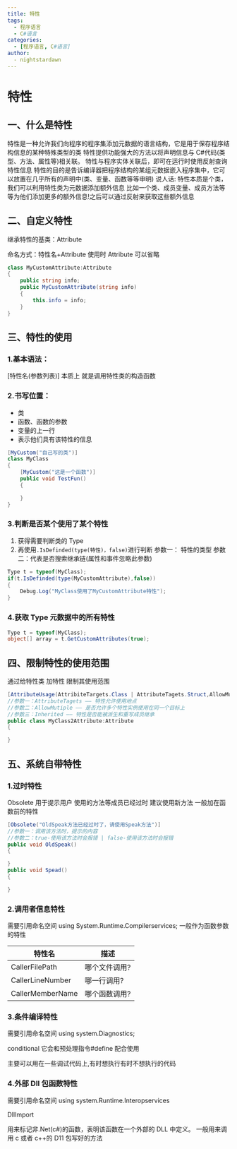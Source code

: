 ```yaml
---
title: 特性
tags:
  - 程序语言
  - C#语言
categories:
  - [程序语言, C#语言]
author:
  - nightstardawn
---
```


# 特性

## 一、什么是特性

特性是一种允许我们向程序的程序集添加元数据的语言结构，它是用于保存程序结构信息的某种特殊类型的类
特性提供功能强大的方法以将声明信息与 C#代码(类型、方法、属性等)相关联。
特性与程序实体关联后，即可在运行时使用反射查询特性信息
特性的目的是告诉编译器把程序结构的某组元数据嵌入程序集中，它可以放置在几乎所有的声明中(类、变量、函数等等申明)
说人话:
特性本质是个类，我们可以利用特性类为元数据添加额外信息
比如一个类、成员变量、成员方法等等为他们添加更多的额外信息!之后可以通过反射来获取这些额外信息

## 二、自定义特性

继承特性的基类：Attribute

命名方式：特性名+Attribute
使用时 Attribute 可以省略

```cs
class MyCustomAttribute:Attribute
{
    public string info;
    public MyCustomAttribute(string info)
    {
        this.info = info;
    }
}
```

## 三、特性的使用

### 1.基本语法：

[特性名(参数列表)]
本质上 就是调用特性类的构造函数

### 2.书写位置：

- 类
- 函数、函数的参数
- 变量的上一行
- 表示他们具有该特性的信息

```cs
[MyCustom("自己写的类")]
class MyClass
{
    [MyCustom("这是一个函数")]
    public void TestFun()
    {

    }
}
```

### 3.判断是否某个使用了某个特性

1. 获得需要判断类的 Type
2. 再使用`.IsDefinded(type(特性)，false)`进行判断
   参数一： 特性的类型
   参数二：代表是否搜索继承链(属性和事件忽略此参数)

```cs
Type t = typeof(MyClass);
if(t.IsDefinded(type(MyCustomAttribute),false))
{
    Debug.Log("MyClass使用了MyCustomAttribute特性");
}
```

### 4.获取 Type 元数据中的所有特性

```cs
Type t = typeof(MyClass);
object[] array = t.GetCustomAttributes(true);
```

## 四、限制特性的使用范围

通过给特性类 加特性 限制其使用范围

```cs
[AttributeUsage(AttribiteTargets.Class | AttributeTagets.Struct,AllowMutiple = true,Inherited = true)]
//参数一：AttributeTagets —— 特性允许使用地点
//参数二：AllowMutiple —— 是否允许多个特性实例使用在同一个目标上
//参数三：Inherited —— 特性是否能被派生和重写成员继承
public class MyClass2Attribute:Attribute
{

}
```

## 五、系统自带特性

### 1.过时特性

Obsolete
用于提示用户 使用的方法等成员已经过时 建议使用新方法
一般加在函数前的特性

```cs
[Obsolete("OldSpeak方法已经过时了，请使用Speak方法")]
//参数一：调用该方法时，提示的内容
//参数二：true-使用该方法时会报错 | false-使用该方法时会报错
public void OldSpeak()
{

}
public void Spead()
{

}
```

### 2.调用者信息特性

需要引用命名空间 using System.Runtime.Compilerservices;
一般作为函数参数的特性

| 特性名           | 描述          |
| ---------------- | ------------- |
| CallerFilePath   | 哪个文件调用? |
| CallerLineNumber | 哪一行调用?   |
| CallerMemberName | 哪个函数调用? |

### 3.条件编译特性

需要引用命名空间 using system.Diagnostics;

conditional
它会和预处理指令#define 配合使用

主要可以用在一些调试代码上,有时想执行有时不想执行的代码

### 4.外部 Dll 包函数特性

需要引用命名空间 using system.Runtime.Interopservices

DllImport

用来标记非.Net(c#)的函数，表明该函数在一个外部的 DLL 中定义。
一般用来调用 c 或者 c++的 D11 包写好的方法
